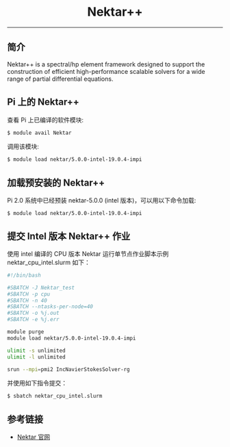 # <center>Nektar++</center> 

-----

## 简介

Nektar++ is a spectral/hp element framework designed to support the construction of efficient high-performance scalable solvers for a wide range of partial differential equations. 

## Pi 上的 Nektar++

查看 Pi 上已编译的软件模块:
```bash
$ module avail Nektar
```

调用该模块:
```bash
$ module load nektar/5.0.0-intel-19.0.4-impi
```

## 加载预安装的 Nektar++

Pi 2.0 系统中已经预装 nektar-5.0.0 (intel 版本)，可以用以下命令加载: 
```
$ module load nektar/5.0.0-intel-19.0.4-impi
```

## 提交 Intel 版本 Nektar++ 作业

使用 intel 编译的 CPU 版本 Nektar 运行单节点作业脚本示例 nektar_cpu_intel.slurm 如下：


```bash
#!/bin/bash

#SBATCH -J Nektar_test
#SBATCH -p cpu
#SBATCH -n 40
#SBATCH --ntasks-per-node=40
#SBATCH -o %j.out
#SBATCH -e %j.err

module purge
module load nektar/5.0.0-intel-19.0.4-impi

ulimit -s unlimited
ulimit -l unlimited

srun --mpi=pmi2 IncNavierStokesSolver-rg
```

并使用如下指令提交：

```bash
$ sbatch nektar_cpu_intel.slurm
```


## 参考链接
- [Nektar 官网](https://www.nektar.info/)
